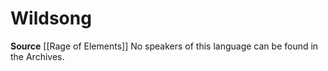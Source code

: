 ﻿---
id: '116'
name: Wildsong
rarity: Common
source: '[[DATABASE/source/Rage of Elements|Rage of Elements]]'
trait:
- '[[DATABASE/trait/Secret|Secret]]'
type: Language

---
# Wildsong

**Source** [[Rage of Elements]]
No speakers of this language can be found in the Archives.